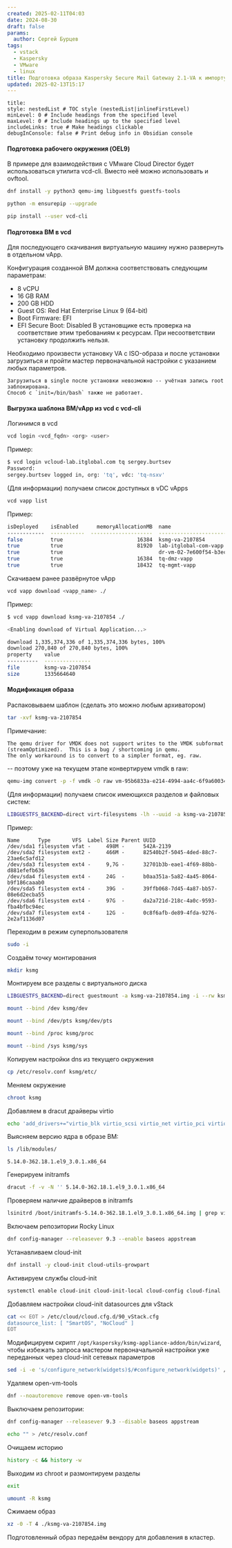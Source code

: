 ```yaml
---
created: 2025-02-11T04:03
date: 2024-08-30
draft: false
params:
  author: Сергей Бурцев
tags:
  - vstack
  - Kaspersky
  - VMware
  - linux
title: Подготовка образа Kaspersky Secure Mail Gateway 2.1-VA к импорту из VMware Cloud Director в vStack HCP
updated: 2025-02-13T15:17
---
```

``` table-of-contents
title: 
style: nestedList # TOC style (nestedList|inlineFirstLevel)
minLevel: 0 # Include headings from the specified level
maxLevel: 0 # Include headings up to the specified level
includeLinks: true # Make headings clickable
debugInConsole: false # Print debug info in Obsidian console
```
#### Подготовка рабочего окружения (OEL9)

В примере для взаимодействия с VMware Cloud Director будет использоваться утилита vcd-cli.
Вместо неё можно использовать и ovftool.

``` bash
dnf install -y python3 qemu-img libguestfs guestfs-tools
```

``` bash
python -m ensurepip --upgrade
```

``` bash
pip install --user vcd-cli
```

#### Подготовка ВМ в vcd

Для последующего скачивания виртуальную машину нужно развернуть в отдельном vApp.

Конфигурация созданной ВМ должна соответствовать следующим параметрам:
- 8 vCPU
- 16 GB RAM
- 200 GB HDD
- Guest OS: Red Hat Enterprise Linux 9 (64-bit)
- Boot Firmware: EFI
- EFI Secure Boot: Disabled
В установщике есть проверка на соответствие этим требованиям к ресурсам. При несоответствии установку продолжить нельзя.

Необходимо произвести установку VA с ISO-образа и после установки загрузиться и пройти мастер первоначальной настройки с указанием любых параметров.

``` ad-note
Загрузиться в single после установки невозможно -- учётная запись root заблокирована.
Способ с `init=/bin/bash` также не работает.
```

#### Выгрузка шаблона ВМ/vApp из vcd с vcd-cli

Логинимся в vcd

``` bash
vcd login <vcd_fqdn> <org> <user>
```

Пример:

``` bash
$ vcd login vcloud-lab.itglobal.com tq sergey.burtsev
Password: 
sergey.burtsev logged in, org: 'tq', vdc: 'tq-nsxv'
```

(Для информации) получаем список доступных в vDC vApps

``` bash
vcd vapp list
```

Пример:

``` bash
isDeployed    isEnabled      memoryAllocationMB  name                                             numberOfCpus    numberOfVMs  ownerName       status         storageKB  vdcName
------------  -----------  --------------------  ---------------------------------------------  --------------  -------------  --------------  -----------  -----------  ---------
false         true                        16384  ksmg-va-2107854                                             8              1  sergey.burtsev  POWERED_OFF    209715200  tq-nsxv
true          true                        81920  lab-itglobal-com-vapp                                      32              4  sergey.burtsev  MIXED          639631360  tq-nsxv
true          true                               dr-vm-02-7e600f54-b3ec-4764-88ef-18311290564a                              0  sergey.burtsev  POWERED_ON             0  tq-nsxt
true          true                        16384  tq-dmz-vapp                                                 8              1  sergey.burtsev  POWERED_ON      20971520  tq-nsxt
true          true                        18432  tq-mgmt-vapp                                               10              2  sergey.burtsev  POWERED_ON     734003200  tq-nsxv
```

Скачиваем ранее развёрнутое vApp

``` bash
vcd vapp download <vapp_name> ./
```

Пример:

``` bash
$ vcd vapp download ksmg-va-2107854 ./

<Enabling download of Virtual Application...>

download 1,335,374,336 of 1,335,374,336 bytes, 100%
download 270,840 of 270,840 bytes, 100%
property    value
----------  ---------------
file        ksmg-va-2107854
size        1335664640
```

#### Модификация образа

Распаковываем шаблон (сделать это можно любым архиватором)

``` bash
tar -xvf ksmg-va-2107854
```

Примечание:

    The qemu driver for VMDK does not support writes to the VMDK subformat (streamOptimized).  This is a bug / shortcoming in qemu.
    The only workaround is to convert to a simpler format, eg. raw.

-- поэтому уже на текущем этапе конвертируем vmdk в raw:

``` bash
qemu-img convert -p -f vmdk -O raw vm-95b6833a-e214-4994-aa4c-6f9a60034d5a-disk-0.vmdk ksmg-va-2107854.img
```

(Для информации) получаем список имеющихся разделов и файловых систем:

``` bash
LIBGUESTFS_BACKEND=direct virt-filesystems -lh --uuid -a ksmg-va-2107854.img
```

Пример:

    Name      Type       VFS  Label Size Parent UUID
    /dev/sda1 filesystem vfat -     498M -      542A-2139
    /dev/sda2 filesystem ext2 -     466M -      82540b2f-5045-4ded-88c7-23ae6c5afd12
    /dev/sda3 filesystem ext4 -     9,7G -      32701b3b-eae1-4f69-88bb-d881efefb636
    /dev/sda4 filesystem ext4 -     24G  -      b0aa351a-5a82-4a45-8064-b9f186caaab0
    /dev/sda5 filesystem ext4 -     39G  -      39ffb068-7d45-4a87-bb57-08e6d2ecba55
    /dev/sda6 filesystem ext4 -     97G  -      da2a721d-218c-4a0c-9593-fba4bfbc94ec
    /dev/sda7 filesystem ext4 -     12G  -      0c8f6afb-de89-4fda-9276-2e2af1136d07

Переходим в режим суперпользователя

``` bash
sudo -i
```

Создаём точку монтирования

``` bash
mkdir ksmg
```

Монтируем все разделы с виртуального диска

``` bash
LIBGUESTFS_BACKEND=direct guestmount -a ksmg-va-2107854.img -i --rw ksmg
```

``` bash
mount --bind /dev ksmg/dev
```

``` bash
mount --bind /dev/pts ksmg/dev/pts
```

``` bash
mount --bind /proc ksmg/proc
```

``` bash
mount --bind /sys ksmg/sys
```

Копируем настройки dns из текущего окружения

``` bash
cp /etc/resolv.conf ksmg/etc/
```

Меняем окружение

``` bash
chroot ksmg
```

Добавляем в dracut драйверы virtio

``` bash
echo 'add_drivers+="virtio_blk virtio_scsi virtio_net virtio_pci virtio_rng virtio_balloon nvme"' > /etc/dracut.conf.d/virtio.conf
```

Выясняем версию ядра в образе ВМ:

``` bash
ls /lib/modules/
```

`5.14.0-362.18.1.el9_3.0.1.x86_64`

Генерируем initramfs

``` bash
dracut -f -v -N '' 5.14.0-362.18.1.el9_3.0.1.x86_64
```

Проверяем наличие драйверов в initramfs

``` bash
lsinitrd /boot/initramfs-5.14.0-362.18.1.el9_3.0.1.x86_64.img | grep virtio
```

Включаем репозитории Rocky Linux

``` bash
dnf config-manager --releasever 9.3 --enable baseos appstream
```

Устанавливаем cloud-init

``` bash
dnf install -y cloud-init cloud-utils-growpart
```

Активируем службы cloud-init

``` bash
systemctl enable cloud-init cloud-init-local cloud-config cloud-final
```

Добавляем настройки cloud-init datasources для vStack

``` bash
cat << EOT > /etc/cloud/cloud.cfg.d/90_vStack.cfg
datasource_list: [ "SmartOS", "NoCloud" ]
EOT
```

Модифицируем скрипт `/opt/kaspersky/ksmg-appliance-addon/bin/wizard`, чтобы избежать запроса мастером первоначальной настройки уже переданных через cloud-init сетевых параметров

``` bash
sed -i -e 's/configure_network(widgets)$/#configure_network(widgets)' /opt/kaspersky/ksmg-appliance-addon/bin/wizard
```

Удаляем open-vm-tools

``` bash
dnf --noautoremove remove open-vm-tools
```

Выключаем репозитории:

``` bash
dnf config-manager --releasever 9.3 --disable baseos appstream
```

``` bash
echo "" > /etc/resolv.conf
```

Очищаем историю

``` bash
history -c && history -w
```

Выходим из chroot и размонтируем разделы

``` bash
exit
```

``` bash
umount -R ksmg
```

Сжимаем образ

``` bash
xz -0 -T 4 ./ksmg-va-2107854.img
```

Подготовленный образ передаём вендору для добавления в кластер.
